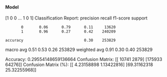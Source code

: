 #### Model
[1 0 0 ... 1 0 1]
Classification Report:
              precision    recall  f1-score   support

           0       0.06      0.79      0.11     13620
           1       0.96      0.27      0.42    240209

    accuracy                           0.30    253829
   macro avg       0.51      0.53      0.26    253829
weighted avg       0.91      0.30      0.40    253829

Accuracy: 0.29554148659136664
Confusion Matrix:
[[ 10741   2879]
 [175933  64276]]
Confusion Matrix (%):
[[ 4.23158898  1.13422816]
 [69.31162318 25.32255968]]
